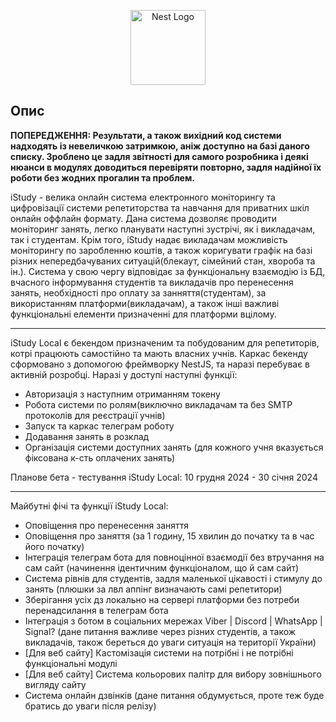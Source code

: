 <p align="center">
  <a href="http://nestjs.com/" target="blank"><img src="https://nestjs.com/img/logo-small.svg" width="120" alt="Nest Logo" /></a>
</p>


## Опис

<b>ПОПЕРЕДЖЕННЯ: Результати, а також вихідний код системи надходять із невеличкою затримкою, аніж доступно на базі даного списку. Зроблено це задля звітності для самого розробника і деякі нюанси в модулях доводиться перевіряти повторно, задля надійної їх роботи без жодних прогалин та проблем.</b>


iStudy - велика онлайн система електронного моніторингу та цифровізації системи репетиторства та навчання для приватних шкіл онлайн оффлайн формату. Дана система дозволяє проводити моніторинг занять, легко планувати наступні зустрічі, як і викладачам, так і студентам. Крім того, iStudy надає викладачам можливість моніторингу по заробленню коштів, а також коригувати графік на базі різних непередбачуваних ситуацій(блекаут, сімейний стан, хвороба та ін.). Система у свою чергу відповідає за функціональну взаємодію із БД, вчасного інформування студентів та викладачів про перенесення занять, необхідності про оплату за занняття(студентам), за використанням платформи(викладачам), а також інші важливі функціональні елементи призначенні для платформи вцілому.

<hr>

iStudy Local є бекендом призначеним та побудованим для репетиторів, котрі працюють самостійно та мають власних учнів. Каркас бекенду сформовано з допомогою фреймворку NestJS, та наразі перебуває в активній розробці. Наразі у доступі наступні функції:

- Авторизація з наступним отриманням токену
- Робота системи по ролям(виключно викладачам та без SMTP протоколів для реєстрації учнів)
- Запуск та каркас телеграм роботу
- Додавання занять в розклад
- Організація системи доступних занять (для кожного учня вказується фіксована к-сть оплачених занять)

Планове бета - тестування iStudy Local: 10 грудня 2024 - 30 січня 2024

<hr>

Майбутні фічі та функції iStudy Local:

- Оповіщення про перенесення заняття
- Оповіщення про заняття (за 1 годину, 15 хвилин до початку та в час його початку)
- Інтеграція телеграм бота для повноцінної взаємодії без втручання на сам сайт (начинення ідентичним функціоналом, що й сам сайт)
- Система рівнів для студентів, задля маленької цікавості і стимулу до занять (плюшки за лвл аппінг визначають самі репетитори)
- Зберігання усіх дз локально на сервері платформи без потреби перенадсилання в телеграм бота
- Інтеграція з ботом в соціальних мережах Viber | Discord | WhatsApp | Signal? (дане питання важливе через різних студентів, а також викладачів, також береться до уваги ситуація на території України)
- [Для веб сайту] Кастомізація системи на потрібні і не потрібні функціональні модулі
- [Для веб сайту] Система кольорових палітр для вибору зовнішнього вигляду сайту
- Система онлайн дзвінків (дане питання обдумується, проте теж буде братись до уваги після релізу)